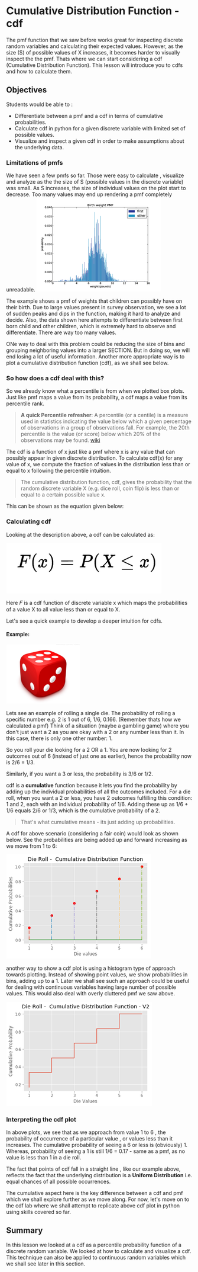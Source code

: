 
# Cumulative Distribution Function - cdf

The pmf function that we saw before works great for inspecting discrete random variables and calculating their expected values. However, as the size (S) of possible values of X increases, it becomes harder to visually inspect the the pmf. Thats where we can start considering a cdf (Cumulative Distribution Function). This lesson will introduce you to cdfs and how to calculate them.
## Objectives
Students would be able to :

* Differentiate between a pmf and a cdf in terms of cumulative probabilities. 
* Calculate cdf in python for a given discrete variable with limited set of possible values.
* Visualize and inspect a given cdf in order to make assumptions about the underlying data. 

### Limitations of pmfs

We have seen a few pmfs so far. Those were easy to calculate , visualize and analyze as the the size of S (possible values in the discrete variable) was small. As S increases, the size of individual values on the plot start to decrease. Too many values may end up rendering a pmf completely unreadable. 
![](birthw.png)

The example shows a pmf of weights that children can possibly have on their birth. Due to large values present in survey observation, we see a lot of sudden peaks and dips in the function, making it hard to analyze and decide. Also, the data shown here attempts to differentiate between first born child and other children, which is extremely hard to observe and differentiate. There are way too many values.  

ONe way to deal with this problem could be reducing the size of bins and grouping neighboring values into a larger SECTION. But in doing so, we will end losing a lot of useful information. Another more appropriate way is to plot a cumulative distribution function (cdf), as we shall see below.

### So how does a cdf deal with this?

So we already know what a percentile is from when we plotted box plots. Just like pmf maps a value from its probability, a cdf maps a value from its percentile rank. 

> **A quick Percentile refresher**: A percentile (or a centile) is a measure used in statistics indicating the value below which a given percentage of observations in a group of observations fall. For example, the 20th percentile is the value (or score) below which 20% of the observations may be found. [wiki](https://en.wikipedia.org/wiki/Percentile)

The cdf is a function of x just like a pmf where x is any value that can possibly appear in given discrete distribution. To calculate cdf(x) for any value of x, we compute the fraction of values in the distribution less than or equal to x following the percentile intuition. 

>The cumulative distribution function, cdf, gives the probability that the random discrete variable X (e.g. dice roll, coin flip) is less than or equal to a certain possible value x. 

This can be shown as the equation given below:

### Calculating cdf

Looking at the description above, a cdf can be calculated as:


![](formula.png)

Here 𝐹 is a cdf function of discrete variable x which maps the probabilities of a value X to all value less than or equal to X. 

Let's see a quick example to develop a deeper intuition for cdfs.
#### Example: 
<img src="die.jpg" width=200>

Lets see an example of rolling a single die. The probability of rolling a specific number e.g.  2 is 1 out of 6, 1/6, 0.166. (Remember thats how we calculated a pmf) 
Think of a situation (maybe a gambling game) where you don't just want a 2 as you are okay with a 2 or any number less than it. In this case, there is only one other number: 1. 

So you roll your die looking for a 2 OR a 1. You are now looking for 2 outcomes out of 6 (instead of just one as earlier), hence the probability now is 2/6 = 1/3. 

Similarly, if you want a 3 or less, the probability is 3/6 or 1/2. 

cdf is a **cumulative** function because it lets you find the probability by adding up the individual probabilities of all the outcomes included. For a die roll, when you want a 2 or less, you have 2 outcomes fulfilling this condition: 1 and 2, each with an individual probability of 1/6. Adding these up as 1/6 + 1/6 equals 2/6 or 1/3, which is the cumulative probability of a 2. 

>That's what cumulative means - its just adding up probabilities.

A cdf for above scenario (considering a fair coin) would look as shown below. See the probabilities are being added up and forward increasing as we move from 1 to 6:

![](die-cdf.png)

another way to show a cdf plot is using a histogram type of approach towards plotting. Instead of showing point values, we show probabilities in bins, adding up to a 1. Later we shall see such an approach could be useful for dealing with continuous variables having large number of possible values. This would also deal with overly cluttered pmf we saw above. 

![](die-cdf2.png)

### Interpreting the cdf plot

In above plots, we see that as we approach from value 1 to 6 , the probability of occurrence of a particular value , or values less than it increases. The cumulative probability of seeing a 6 or less is (obviously) 1. Whereas, probability of seeing a 1 is still 1/6 = 0.17 - same as a pmf, as no value is less than 1 in a die roll.

The fact that points of cdf fall in a straight line , like our example above, reflects the fact that the underlying distribution is a **Uniform Distribution** i.e. equal chances of all possible occurrences.

The cumulative aspect here is the key difference between a cdf and pmf which we shall explore further as we move along. For now, let's move on to the cdf lab where we shall attempt to replicate above cdf plot in python using skills covered so far. 

## Summary 

In this lesson we looked at a cdf as a percentile probability function of a discrete random variable. We looked at how to calculate and visualize a cdf. This technique can also be applied to continuous random variables which we shall see later in this section. 
